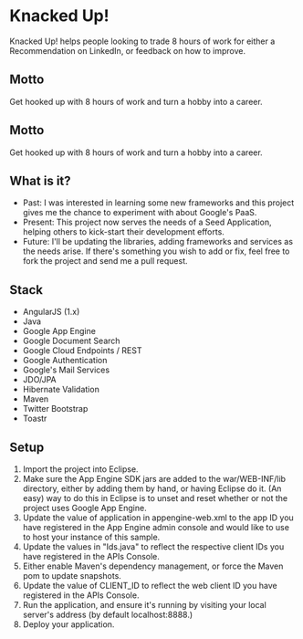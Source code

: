 # Knacked Up!

Knacked Up! helps people looking to trade 8 hours of work for either a Recommendation on LinkedIn, or feedback on how to improve.

## Motto
 Get hooked up with 8 hours of work and turn a hobby into a career.
## Motto
 Get hooked up with 8 hours of work and turn a hobby into a career.

## What is it?
- Past: I was interested in learning some new frameworks and this project gives me the chance to experiment with about Google's PaaS. 
- Present: This project now serves the needs of a Seed Application, helping others to kick-start their development efforts.
- Future: I'll be updating the libraries, adding frameworks and services as the needs arise. If there's something you wish to add or fix, feel free to fork the project and send me a pull request.

## Stack
* AngularJS (1.x)
* Java
* Google App Engine
* Google Document Search
* Google Cloud Endpoints / REST
* Google Authentication
* Google's Mail Services
* JDO/JPA
* Hibernate Validation
* Maven
* Twitter Bootstrap
* Toastr

## Setup
1. Import the project into Eclipse.
2. Make sure the App Engine SDK jars are added to the war/WEB-INF/lib directory, either by adding them by hand, or having Eclipse do it. (An easy) way to do this in Eclipse is to unset and reset whether or not the project uses Google App Engine.
3. Update the value of application in appengine-web.xml to the app ID you have registered in the App Engine admin console and would like to use to host your instance of this sample.
4. Update the values in "Ids.java" to reflect the respective client IDs you have registered in the APIs Console.
5. Either enable Maven's dependency management, or force the Maven pom to update snapshots.
6. Update the value of CLIENT_ID to reflect the web client ID you have registered in the APIs Console.
7. Run the application, and ensure it's running by visiting your local server's address (by default localhost:8888.)
8. Deploy your application.
